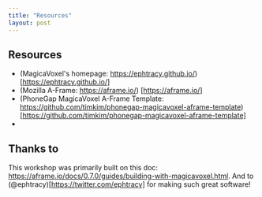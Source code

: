 ```yaml
---
title: "Resources"
layout: post
---
```

## Resources

* (MagicaVoxel's homepage: https://ephtracy.github.io/)[https://ephtracy.github.io/]
* (Mozilla A-Frame: https://aframe.io/) [https://aframe.io/]
* (PhoneGap MagicaVoxel A-Frame Template: https://github.com/timkim/phonegap-magicavoxel-aframe-template) [https://github.com/timkim/phonegap-magicavoxel-aframe-template]
* 

## Thanks to
This workshop was primarily built on this doc: https://aframe.io/docs/0.7.0/guides/building-with-magicavoxel.html. And to (@ephtracy)[https://twitter.com/ephtracy] for making such great software! 